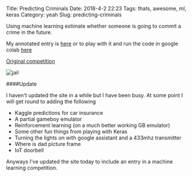 Title: Predicting Criminals
Date: 2018-4-2 22:23
Tags: thats, awesome, ml, keras
Category: yeah
Slug: predicting-criminals

Using machine learning estimate whether someone is going to commit a crime in the future.

My annotated entry is [here](http://nbviewer.jupyter.org/github/garybake/kaggle_entries/blob/4f061f43d4aea2810610d492602ad403ca32c98a/CrimPredict.ipynb) or to play with it and run the code in google colab [here](https://colab.research.google.com/github/garybake/kaggle_entries/blob/master/CrimPredict.ipynb)

[Original competition](https://www.hackerearth.com/challenge/competitive/predict-the-criminal/machine-learning/predict-the-criminal/)

![jail]({filename}/images/jail.png)

####Update

I haven't updated the site in a while but I have been busy. At some point I will get round to adding the following

 - Kaggle predictions for car insurance
 - A partial gameboy emulator
 - Reinforcement learning (on a much better working GB emulator)
 - Some other fun things from playing with Keras
 - Turning the lights on with google assistant and a 433mhz transmitter
 - Where is dad picture frame
 - IoT doorbell

Anyways I've updated the site today to include an entry in a machine learning competition.  